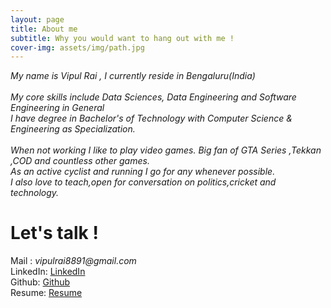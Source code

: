 ```yaml
---
layout: page
title: About me
subtitle: Why you would want to hang out with me !
cover-img: assets/img/path.jpg
---
```


_My name is Vipul Rai , I currently reside in Bengaluru(India)<br><br>
My core skills include Data Sciences, Data Engineering and Software Engineering in General<br>
I have degree in Bachelor's of Technology with Computer Science & Engineering as Specialization.<br><br>
When not working I like to play video games. Big fan of GTA Series ,Tekkan ,COD and countless other games.<br>
As an active cyclist and running I go for any whenever possible.<br>
I also love to teach,open for conversation on politics,cricket and technology._

# Let's talk !

Mail : _vipulrai8891@gmail.com_<br>
LinkedIn: [LinkedIn](https://in.linkedin.com/in/vipulrai "LinkedIn Profile")<br>
Github: [Github](https://github.com/vipulrai91)<br>
Resume: [Resume](https://vipulrai91.github.io/resume/)
